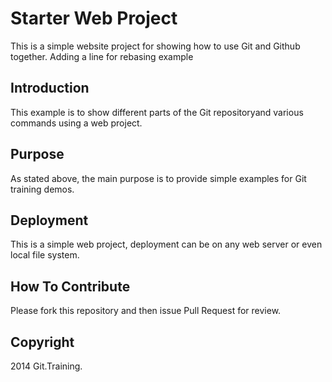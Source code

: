 # Starter Web Project

This is a simple website project for showing how to use Git and Github together. Adding a line for rebasing example

## Introduction

This example is to show different parts of the Git repositoryand various commands using a web project.

## Purpose

As stated above, the main purpose is to provide simple examples for Git training demos.

## Deployment

This is a simple web project, deployment can be on any web server or even local file system.

## How To Contribute

Please fork this repository and then issue Pull Request for review.

## Copyright 

2014 Git.Training.